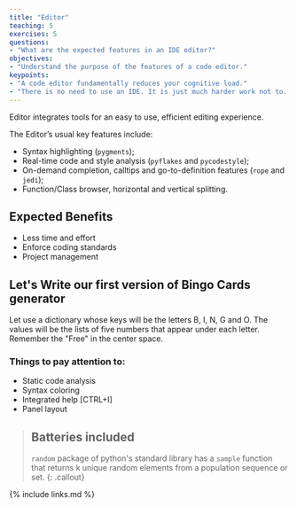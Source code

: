 ```yaml
---
title: "Editor"
teaching: 5
exercises: 5
questions:
- "What are the expected features in an IDE editor?"
objectives:
- "Understand the purpose of the features of a code editor."
keypoints:
- "A code editor fundamentally reduces your cognitive load."
- "There is no need to use an IDE. It is just much harder work not to. (David Arno, Stackoverflow)"
---
```


Editor integrates tools for an easy to use, efficient editing experience. 

The Editor’s usual key features include:

* Syntax highlighting (`pygments`); 
* Real-time code and style analysis (`pyflakes` and `pycodestyle`);
* On-demand completion, calltips and go-to-definition features (`rope` and `jedi`);
* Function/Class browser, horizontal and vertical splitting.

## Expected Benefits

* Less time and effort
* Enforce coding standards
* Project management

## Let's Write our first version of Bingo Cards generator

Let use a dictionary whose keys will be the letters B, I, N, G and O. The values will be the lists of five numbers that appear under each letter. Remember the "Free" in the center space.

### Things to pay attention to:

* Static code analysis
* Syntax coloring
* Integrated help [CTRL+I] 
* Panel layout

> ## Batteries included
> `random` package of python's standard library has a `sample` function that returns k unique random elements from a population sequence or set.
{: .callout}


{% include links.md %}

